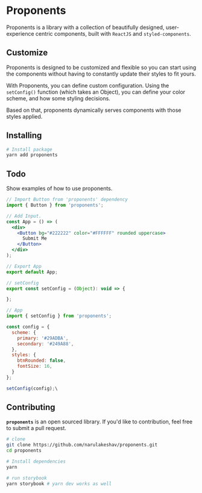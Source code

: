 # Proponents
Proponents is a library with a collection of beautifully designed, user-experience centric components, built with `ReactJS` and `styled-components`.

## Customize
Proponents is designed to be customized and flexible so you can start using the components without having to constantly update their styles to fit yours.

With Proponents, you can define custom configuration. Using the `setConfig()` function (which takes an  Object), you can define your color scheme, and how some styling decisions.

Based on that, proponents dynamically serves components with those styles applied.

## Installing
```sh
# Install package
yarn add proponents
```

## Todo
Show examples of how to use proponents.

```jsx
// Import Button from 'proponents' dependency
import { Button } from 'proponents';

// Add Input.
const App = () => (
  <div>
    <Button bg="#222222" color="#FFFFFF" rounded uppercase>
      Submit Me
    </Button>
  </div>
);

// Export App
export default App;
```

```js
// setConfig
export const setConfig = (Object): void => {

};

// App
import { setConfig } from 'proponents';

const config = {
  scheme: {
    primary: '#29ADBA',
    secondary: '#249A88',
  },
  styles: {
    btnRounded: false,
    fontSize: 16,
  }
};

setConfig(config);\
```

## Contributing
**`proponents`** is an open sourced library. If you'd like to contribution, feel free to submit a pull request.

```sh
# clone
git clone https://github.com/narulakeshav/proponents.git
cd proponents

# Install dependencies
yarn

# run storybook
yarn storybook # yarn dev works as well
```
